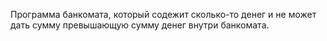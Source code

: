 Программа банкомата, который содежит сколько-то денег и не может дать сумму превышающую сумму денег внутри банкомата.
